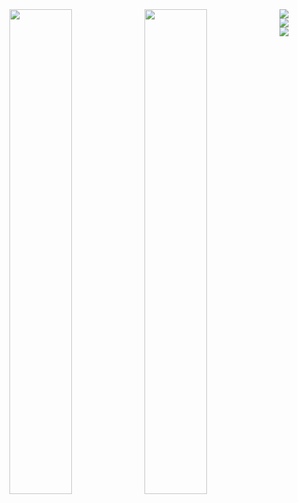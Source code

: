 <div>
  <img align="left" width="47%" src="https://github-readme-stats.vercel.app/api?username=xtokio&count_private=true"/>
</div>
<div>
  <img align="left" width="47%" src="https://github-readme-stats.vercel.app/api/top-langs/?username=xtokio&layout=compact"/>
</div>
<img align="left" src="https://img.shields.io/badge/crystal-%23000000.svg?style=for-the-badge&logo=crystal&logoColor=white"/>
<img align="left" src="https://img.shields.io/badge/ruby-%23CC342D.svg?style=for-the-badge&logo=ruby&logoColor=white" />
<img src="https://img.shields.io/badge/rust-%23000000.svg?style=for-the-badge&logo=rust&logoColor=white" />
